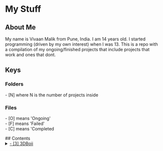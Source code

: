 # My Stuff
## About Me
My name is Vivaan Malik from Pune, India. I am 14 years old. I started programming (driven by my own interest) when I was 13. This is a repo with a compilation of my ongoing/finished projects that include projects that work and ones that dont.
## Keys
<p>
<h3>Folders</h3>
- [N] where N is the number of projects inside <br>
<h3>Files</h3>
- [O] means 'Ongoing' <br>
- [F] means 'Failed' <br>
- [C] means 'Completed <br>
</p>
## Contents
<details>
<summary>
<a href='https://github.com/VivaanMalik/MyStuff/tree/master/3DBoii'>- [3] 3DBoii</a>
</summary>
<p>    <a href='https://github.com/VivaanMalik/MyStuff/tree/master/3DBoii/CITY'>- [O] CITY</a></p>
<p>    <a href='https://github.com/VivaanMalik/MyStuff/tree/master/3DBoii/Island(failed)'>- [F] Island</a></p>
<p>    <a href='https://github.com/VivaanMalik/MyStuff/tree/master/3DBoii/Terrain'>- [C] Terrain</a></p>
</details>
